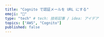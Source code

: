 ```yaml
---
title: "Cognito で認証メールを URL にする"
emoji: "🦁"
type: "tech" # tech: 技術記事 / idea: アイデア
topics: ["AWS", "Cognito"]
published: false
---
```


